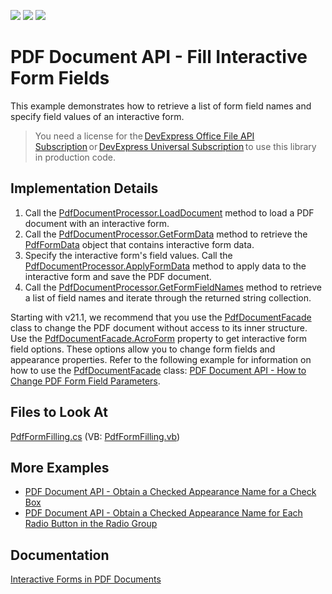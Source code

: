 <!-- default badges list -->
![](https://img.shields.io/endpoint?url=https://codecentral.devexpress.com/api/v1/VersionRange/128595638/21.2.3%2B)
[![](https://img.shields.io/badge/Open_in_DevExpress_Support_Center-FF7200?style=flat-square&logo=DevExpress&logoColor=white)](https://supportcenter.devexpress.com/ticket/details/T210253)
[![](https://img.shields.io/badge/📖_How_to_use_DevExpress_Examples-e9f6fc?style=flat-square)](https://docs.devexpress.com/GeneralInformation/403183)
<!-- default badges end -->

# PDF Document API - Fill Interactive Form Fields

This example demonstrates how to retrieve a list of form field names and specify field values of an interactive form.

> You need a license for the [DevExpress Office File API Subscription](https://www.devexpress.com/products/net/office-file-api/) or [DevExpress Universal Subscription](https://www.devexpress.com/subscriptions/universal.xml) to use this library in production code. 

## Implementation Details

1. Call the [PdfDocumentProcessor.LoadDocument](https://docs.devexpress.com/OfficeFileAPI/DevExpress.Pdf.PdfDocumentProcessor.LoadDocument.overloads) method to load a PDF document with an interactive form. 
2. Call the [PdfDocumentProcessor.GetFormData](https://docs.devexpress.com/OfficeFileAPI/DevExpress.Pdf.PdfDocumentProcessor.GetFormData) method to retrieve the [PdfFormData](https://docs.devexpress.com/OfficeFileAPI/DevExpress.Pdf.PdfFormData) object that contains interactive form data. 
3. Specify the interactive form's field values. Call the [PdfDocumentProcessor.ApplyFormData](https://docs.devexpress.com/OfficeFileAPI/DevExpress.Pdf.PdfDocumentProcessor.ApplyFormData(DevExpress.Pdf.PdfFormData)) method to apply data to the interactive form and save the PDF document.
4. Call the [PdfDocumentProcessor.GetFormFieldNames](https://docs.devexpress.com/OfficeFileAPI/DevExpress.Pdf.PdfDocumentProcessor.GetFormFieldNames) method to retrieve a list of field names and iterate through the returned string collection.

Starting with v21.1, we recommend that you use the [PdfDocumentFacade](https://docs.devexpress.com/OfficeFileAPI/DevExpress.Pdf.PdfDocumentFacade) class to change the PDF document without access to its inner structure. Use the [PdfDocumentFacade.AcroForm](https://docs.devexpress.com/OfficeFileAPI/DevExpress.Pdf.PdfDocumentFacade.AcroForm) property to get interactive form field options. These options allow you to change form fields and appearance properties. Refer to the following example for information on how to use the [PdfDocumentFacade](https://docs.devexpress.com/OfficeFileAPI/DevExpress.Pdf.PdfDocumentFacade) class: [PDF Document API - How to Change PDF Form Field Parameters](https://github.com/DevExpress-Examples/how-to-change-pdf-form-field-parameters).

<!-- default file list -->
## Files to Look At
[PdfFormFilling.cs](./CS/PdfFormFilling/PdfFormFilling.cs) (VB: [PdfFormFilling.vb](./VB/PdfFormFilling/PdfFormFilling.vb))
<!-- default file list end -->

## More Examples

- [PDF Document API - Obtain a Checked Appearance Name for a Check Box](https://github.com/DevExpress-Examples/how-to-obtain-a-checked-appearance-name-for-a-check-box-t609857)
- [PDF Document API - Obtain a Checked Appearance Name for Each Radio Button in the Radio Group](https://github.com/DevExpress-Examples/how-to-obtain-a-checked-appearance-name-for-each-radio-button-in-the-radio-group-T622985)

## Documentation

[Interactive Forms in PDF Documents](https://docs.devexpress.com/OfficeFileAPI/118284/pdf-document-api/interactive-forms#fill-interactive-form-fields)
